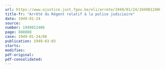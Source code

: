 ```yaml
---
url: https://www.ejustice.just.fgov.be/eli/arrete/1949/01/24/1949012406/justel
title-fr: "Arrêté du Régent relatif à la police judiciaire"
date: 1949-01-24
source:
number: 1949012406
page: 888888
case: 1949-01-24/06
publication: 1949-03-03
starts:
modifies:
pdf-original:
pdf-consolidated:
---
```


